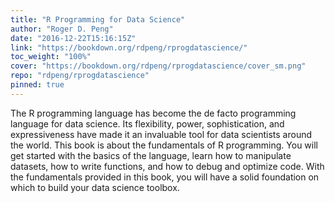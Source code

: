 ```yaml
---
title: "R Programming for Data Science"
author: "Roger D. Peng"
date: "2016-12-22T15:16:15Z"
link: "https://bookdown.org/rdpeng/rprogdatascience/"
toc_weight: "100%"
cover: "https://bookdown.org/rdpeng/rprogdatascience/cover_sm.png"
repo: "rdpeng/rprogdatascience"
pinned: true
---
```


The R programming language has become the de facto programming language for data science. Its flexibility, power, sophistication, and expressiveness have made it an invaluable tool for data scientists around the world. This book is about the fundamentals of R programming. You will get started with the basics of the language, learn how to manipulate datasets, how to write functions, and how to debug and optimize code. With the fundamentals provided in this book, you will have a solid foundation on which to build your data science toolbox.
